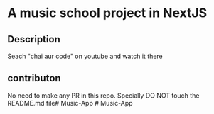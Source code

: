 # A music school project in NextJS

## Description
Seach "chai aur code" on youtube and watch it there

## contributon
No need to make any PR in this repo. Specially DO NOT touch the README.md file#   M u s i c - A p p  
 #   M u s i c - A p p  
 